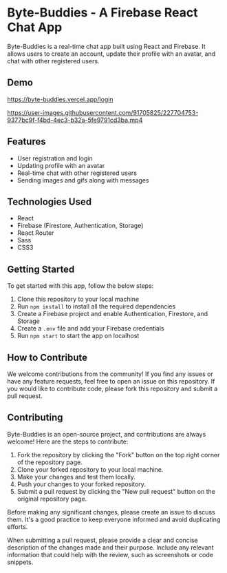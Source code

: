 Byte-Buddies - A Firebase React Chat App
========================================

Byte-Buddies is a real-time chat app built using React and Firebase. It allows users to create an account, update their profile with an avatar, and chat with other registered users.

Demo
----
https://byte-buddies.vercel.app/login



https://user-images.githubusercontent.com/91705825/227704753-9377bc9f-f4bd-4ec3-b32a-5fe9791cd3ba.mp4



Features
--------

-   User registration and login
-   Updating profile with an avatar
-   Real-time chat with other registered users
-   Sending images and gifs along with messages

Technologies Used
-----------------

-   React
-   Firebase (Firestore, Authentication, Storage)
-   React Router
-   Sass
-   CSS3

Getting Started
---------------

To get started with this app, follow the below steps:

1.  Clone this repository to your local machine
2.  Run `npm install` to install all the required dependencies
3.  Create a Firebase project and enable Authentication, Firestore, and Storage
4.  Create a `.env` file and add your Firebase credentials
5.  Run `npm start` to start the app on localhost

How to Contribute
-----------------

We welcome contributions from the community! If you find any issues or have any feature requests, feel free to open an issue on this repository. If you would like to contribute code, please fork this repository and submit a pull request.

Contributing
------------

Byte-Buddies is an open-source project, and contributions are always welcome! Here are the steps to contribute:

1.  Fork the repository by clicking the "Fork" button on the top right corner of the repository page.
2.  Clone your forked repository to your local machine.
3.  Make your changes and test them locally.
4.  Push your changes to your forked repository.
5.  Submit a pull request by clicking the "New pull request" button on the original repository page.

Before making any significant changes, please create an issue to discuss them. It's a good practice to keep everyone informed and avoid duplicating efforts.

When submitting a pull request, please provide a clear and concise description of the changes made and their purpose. Include any relevant information that could help with the review, such as screenshots or code snippets.
